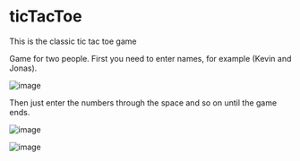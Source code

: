 # ticTacToe
This is the classic tic tac toe game

Game for two people. First you need to enter names, for example (Kevin and Jonas).

![image](https://user-images.githubusercontent.com/79413366/210244540-f5f24d3e-60ff-4d9b-8314-d71a59d36715.png)

Then just enter the numbers through the space and so on until the game ends.

![image](https://user-images.githubusercontent.com/79413366/210244553-ada5e433-7473-4dd7-9461-5566d44467a3.png)

![image](https://user-images.githubusercontent.com/79413366/210244564-a4a464dc-38c2-4db3-9532-3bd0a3ea145b.png)
